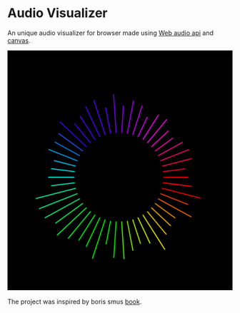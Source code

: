 # Audio Visualizer 

An unique audio visualizer for browser made using [Web audio api]('https://developer.mozilla.org/en-US/docs/Web/API/Web_Audio_API') and [canvas]('https://developer.mozilla.org/en-US/docs/Web/API/Canvas_API').

![alt text](./viz.png)

The project was inspired by boris smus [book]('https://github.com/borismus/webaudioapi.com').